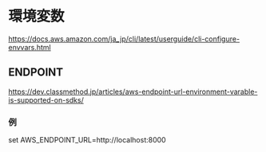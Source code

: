 # 環境変数
https://docs.aws.amazon.com/ja_jp/cli/latest/userguide/cli-configure-envvars.html

## ENDPOINT
https://dev.classmethod.jp/articles/aws-endpoint-url-environment-varable-is-supported-on-sdks/

### 例
set AWS_ENDPOINT_URL=http://localhost:8000